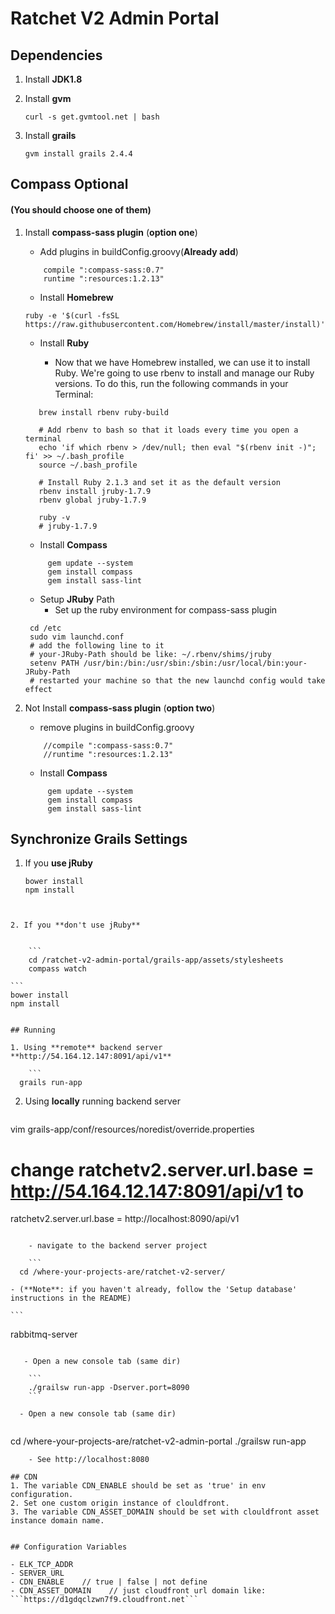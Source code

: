 Ratchet V2 Admin Portal
================

## Dependencies

1. Install **JDK1.8**

2. Install **gvm**

	```
    curl -s get.gvmtool.net | bash
    ```
3. Install **grails**

	```
	gvm install grails 2.4.4			
	```
	
	
## Compass Optional
	
#### (You should choose one of them)
	
1. Install **compass-sass plugin** (**option one**)
	
	- Add plugins in buildConfig.groovy(**Already add**)
	
	```
   		compile ":compass-sass:0.7"
        runtime ":resources:1.2.13"
    ```
		
	- Install **Homebrew**
   	 
    ```
    ruby -e '$(curl -fsSL https://raw.githubusercontent.com/Homebrew/install/master/install)'
    ```
	- Install **Ruby** 
    
  		 - Now that we have Homebrew installed, we can use it to install Ruby. 
   		 We're going to use rbenv to install and manage our Ruby versions. 
   		 To do this, run the following commands in your Terminal:
   
    ```
       brew install rbenv ruby-build
       
       # Add rbenv to bash so that it loads every time you open a terminal
       echo 'if which rbenv > /dev/null; then eval "$(rbenv init -)"; fi' >> ~/.bash_profile
       source ~/.bash_profile

       # Install Ruby 2.1.3 and set it as the default version
       rbenv install jruby-1.7.9
       rbenv global jruby-1.7.9

       ruby -v
       # jruby-1.7.9
    ```
	 - Install **Compass**
  
   ```
   		gem update --system
   		gem install compass
   		gem install sass-lint
   ```

	- Setup **JRuby** Path
  		 - Set up the ruby environment for compass-sass plugin
   
  	 ```
      cd /etc
      sudo vim launchd.conf
      # add the following line to it
      # your-JRuby-Path should be like: ~/.rbenv/shims/jruby
      setenv PATH /usr/bin:/bin:/usr/sbin:/sbin:/usr/local/bin:your-JRuby-Path
      # restarted your machine so that the new launchd config would take effect
  	 ```

2. Not Install **compass-sass plugin** (**option two**)
	
	- remove plugins in buildConfig.groovy
	
	```
   		//compile ":compass-sass:0.7"
        //runtime ":resources:1.2.13"
    ```
    
     - Install **Compass**
  
   ```
   		gem update --system
   		gem install compass
   		gem install sass-lint
   ```


## Synchronize Grails Settings


1. If you **use jRuby** 	

	```
	bower install
	npm install
```


2. If you **don't use jRuby**


	```
	cd /ratchet-v2-admin-portal/grails-app/assets/stylesheets
	compass watch	
```

	```
	bower install
	npm install
```

## Running 

1. Using **remote** backend server **http://54.164.12.147:8091/api/v1**

	```
  grails run-app
```

2. Using **locally** running backend server

	```
  vim grails-app/conf/resources/noredist/override.properties
  # change ratchetv2.server.url.base = http://54.164.12.147:8091/api/v1 to
  ratchetv2.server.url.base = http://localhost:8090/api/v1
```

	- navigate to the backend server project

	```
  cd /where-your-projects-are/ratchet-v2-server/
```

    - (**Note**: if you haven't already, follow the 'Setup database' instructions in the README)

	```
  rabbitmq-server
```

   - Open a new console tab (same dir)
  
	```      
	./grailsw run-app -Dserver.port=8090
	```

  - Open a new console tab (same dir)
	
  ```	  
  cd /where-your-projects-are/ratchet-v2-admin-portal
  ./grailsw run-app
```
	- See http://localhost:8080

## CDN
1. The variable CDN_ENABLE should be set as 'true' in env configuration.
2. Set one custom origin instance of clouldfront.
3. The variable CDN_ASSET_DOMAIN should be set with clouldfront asset instance domain name.


## Configuration Variables

- ELK_TCP_ADDR
- SERVER_URL
- CDN_ENABLE    // true | false | not define
- CDN_ASSET_DOMAIN    // just cloudfront url domain like: ```https://d1gdqclzwn7f9.cloudfront.net```
